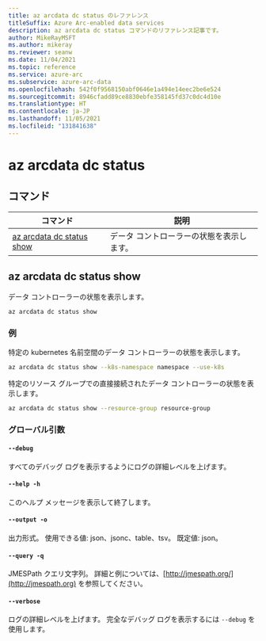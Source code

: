 ```yaml
---
title: az arcdata dc status のレファレンス
titleSuffix: Azure Arc-enabled data services
description: az arcdata dc status コマンドのリファレンス記事です。
author: MikeRayMSFT
ms.author: mikeray
ms.reviewer: seanw
ms.date: 11/04/2021
ms.topic: reference
ms.service: azure-arc
ms.subservice: azure-arc-data
ms.openlocfilehash: 542f0f9568150abf0646e1a494e14eec2be6e524
ms.sourcegitcommit: 8946cfadd89ce8830ebfe358145fd37c0dc4d10e
ms.translationtype: HT
ms.contentlocale: ja-JP
ms.lasthandoff: 11/05/2021
ms.locfileid: "131841638"
---
```

# <a name="az-arcdata-dc-status"></a>az arcdata dc status
## <a name="commands"></a>コマンド
| コマンド | 説明|
| --- | --- |
[az arcdata dc status show](#az-arcdata-dc-status-show) | データ コントローラーの状態を表示します。
## <a name="az-arcdata-dc-status-show"></a>az arcdata dc status show
データ コントローラーの状態を表示します。
```bash
az arcdata dc status show 
```
### <a name="examples"></a>例
特定の kubernetes 名前空間のデータ コントローラーの状態を表示します。
```bash
az arcdata dc status show --k8s-namespace namespace --use-k8s
```
特定のリソース グループでの直接接続されたデータ コントローラーの状態を表示します。
```bash
az arcdata dc status show --resource-group resource-group    
```
### <a name="global-arguments"></a>グローバル引数
#### `--debug`
すべてのデバッグ ログを表示するようにログの詳細レベルを上げます。
#### `--help -h`
このヘルプ メッセージを表示して終了します。
#### `--output -o`
出力形式。  使用できる値: json、jsonc、table、tsv。  既定値: json。
#### `--query -q`
JMESPath クエリ文字列。 詳細と例については、[http://jmespath.org/](http://jmespath.org) を参照してください。
#### `--verbose`
ログの詳細レベルを上げます。 完全なデバッグ ログを表示するには `--debug` を使用します。
